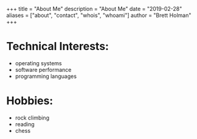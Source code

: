 +++
title = "About Me"
description = "About Me"
date = "2019-02-28"
aliases = ["about", "contact", "whois", "whoami"]
author = "Brett Holman"
+++

# Technical Interests:

* operating systems
* software performance
* programming languages

# Hobbies:

* rock climbing
* reading
* chess
